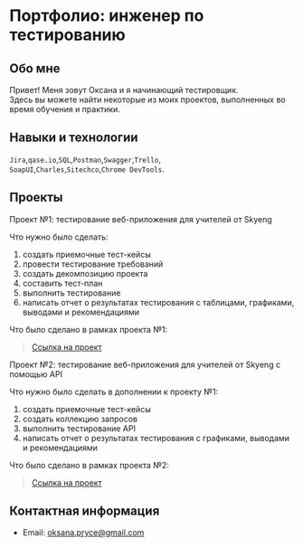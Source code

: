 # Портфолио: инженер по тестированию

## Обо мне 
Привет! Меня зовут Оксана и я начинающий тестировщик. <br>
Здесь вы можете найти некоторые из моих проектов, выполненных во время обучения и практики.
<br>

## Навыки и технологии
``Jira``,``qase.io``,``SQL``,``Postman``,``Swagger``,``Trello``, <br>
``SoapUI``,``Charles``,``Sitechco``,``Chrome DevTools``.

## Проекты
<p> Проект №1: тестирование веб-приложения для учителей от Skyeng</p>
<p>Что нужно было сделать:<p>
  
<ol>
  <li>создать приемочные тест-кейсы </li>
  <li>провести тестирование требований </li>
  <li>создать декомпозицию проекта </li>
  <li>составить тест-план </li>
  <li>выполнить тестирование</li>
  <li>написать отчет о результатах тестирования с таблицами, графиками, выводами и рекомендациями</li>
</ol>

<p>Что было сделано в рамках проекта №1:<p>

> <a href="https://docs.google.com/document/d/1OaownB4xobJs6N_7DKrZ-F4kUxpSPN68dR9eb9FLxoo/edit?usp=sharing">Ссылка на проект</a>


<p> Проект №2: тестирование веб-приложения для учителей от Skyeng с помощью API</p>
<p>Что нужно было сделать в дополнении к проекту №1:<p>
  
<ol>
  <li>создать приемочные тест-кейсы </li>
  <li>создать коллекцию запросов </li>
  <li>выполнить тестирование API</li>
  <li>написать отчет о результатах тестирования с графиками, выводами и рекомендациями</li>
</ol>

<p>Что было сделано в рамках проекта №2:<p>

> <a href="https://docs.google.com/document/d/1OaownB4xobJs6N_7DKrZ-F4kUxpSPN68dR9eb9FLxoo/edit?usp=sharing">Ссылка на проект</a>


## Контактная информация
- Email: oksana.pryce@gmail.com
